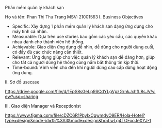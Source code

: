 Phần mềm quản lý khách sạn 

Họ và tên: Phan Thị Thu Trang 
MSV: 21001593
I. Business Objectives 
- Specific: Xây dựng 1 phần mềm quản lý khách sạn dạng ứng dụng cho máy tính cá nhân.
- Measurable: Dựa trên use stories bao gồm các yêu cầu, các quyền khác nhau dành cho thành viên hệ thống.
- Achievable: Giao diện ứng dụng dễ nhìn, dễ dùng cho người dùng cuối, có đầy đủ các chức năng cần thiết.
- Relevant: Ứng dụng giúp cho việc quản lý khách sạn dễ dàng hơn, giúp cho tất cả người dùng hệ thống cùng nắm bắt thông tin kịp thời.
- Time-bound: Vĩnh viễn cho đến khi người dùng cao cấp dừng hoạt động ứng dụng.
  
II. Sơ đồ usecase 

https://drive.google.com/file/d/1EpS8sGeLp9SCdYLgVpzGrnkJxhfL8sJV/view?usp=sharing

III. Giao diện Manager và Receptionist

https://www.figma.com/file/cDZC6R1PbyIxCgwmdvO9ER/Hola-Hotel?type=design&node-id=15%3A3&mode=design&t=5LwLg4TOExoJeXYJ-1
